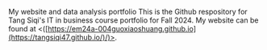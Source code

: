 My website and data analysis portfolio
This is the Github respository for Tang Siqi's IT in business course portfolio for Fall 2024. My website can be found at <([https://em24a-004guoxiaoshuang.github.io](https://tangsiqi47.github.io/)/)>.
